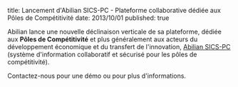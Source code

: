 title: Lancement d'Abilian SICS-PC - Plateforme collaborative dédiée aux Pôles de Compétitivité
date: 2013/10/01
published: true

Abilian lance une nouvelle déclinaison verticale de sa plateforme, dédiée aux **Pôles de Compétitivité** et plus généralement aux acteurs du développement économique et du transfert de l'innovation, [Abilian SICS-PC](/fr/solutions/sics-pc/) (système d'information collaboratif et sécurisé pour les pôles de compétitivité).

Contactez-nous pour une démo ou pour plus d'informations.